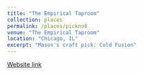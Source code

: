 ```yaml
---
title: "The Empirical Taproom"
collection: places
permalink: /places/pickno8
venue: "The Empirical Taproom"
location: "Chicago, IL"
excerpt: "Mason's craft pick: Cold Fusion"
---
```


[Website link](https://www.empiricalbrewery.com/)
